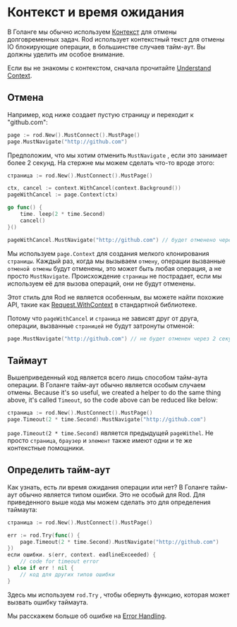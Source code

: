 # Контекст и время ожидания

В Голанге мы обычно используем [Контекст](https://golang.org/pkg/context/) для отмены долговременных задач. Rod использует контекстный текст для отмены IO блокирующие операции, в большинстве случаев тайм-аут. Вы должны уделить им особое внимание.

Если вы не знакомы с контекстом, сначала прочитайте [Understand Context](understand-context.md).

## Отмена

Например, код ниже создает пустую страницу и переходит к "github.com":

```go
page := rod.New().MustConnect().MustPage()
page.MustNavigate("http://github.com")
```

Предположим, что мы хотим отменить `MustNavigate` , если это занимает более 2 секунд. На стержне мы можем сделать что-то вроде этого:

```go
страница := rod.New().MustConnect().MustPage()

ctx, cancel := context.WithCancel(context.Background())
pageWithCancel := page.Context(ctx)

go func() {
    time. leep(2 * time.Second)
    cancel()
}()

pageWithCancel.MustNavigate("http://github.com") // будет отменено через 2 секунды
```

Мы используем `page.Context` для создания мелкого клонирования `страницы`. Каждый раз, когда мы вызываем `отмену`, операции вызванные `отменой отмены` будут отменены, это может быть любая операция, а не просто `MustNavigate`. Происхождение `страницы` не пострадает, если мы используем её для вызова операций, они не будут отменены.

Этот стиль для Rod не является особенным, вы можете найти похожие API, такие как [Request.WithContext](https://golang.org/pkg/net/http/#Request.WithContext) в стандартной библиотеке.

Потому что `pageWithCancel` и `страница` не зависят друг от друга, операции, вызванные `страницей` не будут затронуты отменой:

```go
page.MustNavigate("http://github.com") // не будет отменен через 2 секунды
```

## Таймаут

Вышеприведенный код является всего лишь способом тайм-аута операции. В Голанге тайм-аут обычно является особым случаем отмены. Because it's so useful, we created a helper to do the same thing above, it's called `Timeout`, so the code above can be reduced like below:

```go
страница := rod.New().MustConnect().MustPage()
page.Timeout(2 * time.Second).MustNavigate("http://github.com")
```

`page.Timeout(2 * time.Second)` является предыдущей `pageWithel`. Не просто `страница`, `браузер` и `элемент` также имеют одни и те же контекстные помощники.

## Определить тайм-аут

Как узнать, есть ли время ожидания операции или нет? В Голанге тайм-аут обычно является типом ошибки. Это не особый для Rod. Для приведенного выше кода мы можем сделать это для определения таймаута:

```go
страница := rod.New().MustConnect().MustPage()

err := rod.Try(func() {
    page.Timeout(2 * time.Second).MustNavigate("http://github.com")
})
если ошибки. s(err, context. eadlineExceeded) {
    // code for timeout error
} else if err ! nil {
    // код для других типов ошибки
}
```

Здесь мы используем `rod.Try` , чтобы обернуть функцию, которая может вызвать ошибку таймаута.

Мы расскажем больше об ошибке на [Error Handling](error-handling.md).

